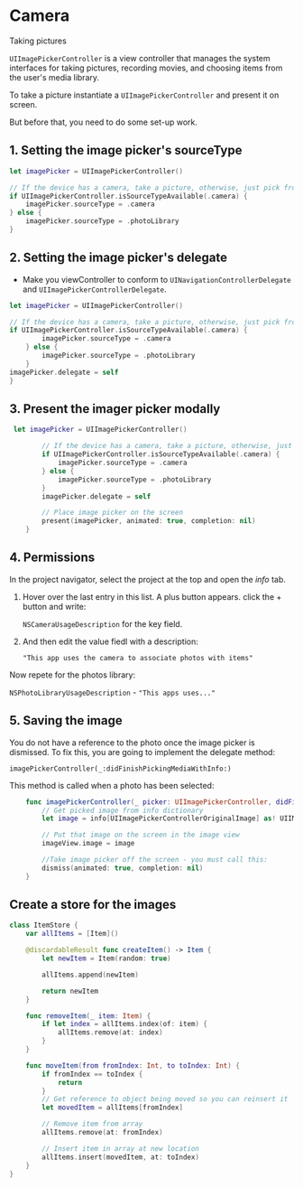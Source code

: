# Camera

Taking pictures

`UIImagePickerController` is a view controller that manages the system interfaces for taking pictures, recording movies, and choosing items from the user's media library.

To take a picture instantiate a `UIImagePickerController` and present it on screen.

But before that, you need to do some set-up work.

## 1. Setting the image picker's sourceType

```Swift
let imagePicker = UIImagePickerController()

// If the device has a camera, take a picture, otherwise, just pick from library
if UIImagePickerController.isSourceTypeAvailable(.camera) {
    imagePicker.sourceType = .camera
} else {
    imagePicker.sourceType = .photoLibrary
}
```

## 2. Setting the image picker's delegate

- Make you viewController to conform to `UINavigationControllerDelegate` and `UIImagePickerControllerDelegate`. 

```Swift
let imagePicker = UIImagePickerController()

// If the device has a camera, take a picture, otherwise, just pick from library
if UIImagePickerController.isSourceTypeAvailable(.camera) {
        imagePicker.sourceType = .camera
    } else {
        imagePicker.sourceType = .photoLibrary
    }
imagePicker.delegate = self
}
```

## 3. Present the imager picker modally

```Swift
 let imagePicker = UIImagePickerController()

        // If the device has a camera, take a picture, otherwise, just pick from library
        if UIImagePickerController.isSourceTypeAvailable(.camera) {
            imagePicker.sourceType = .camera
        } else {
            imagePicker.sourceType = .photoLibrary
        }
        imagePicker.delegate = self

        // Place image picker on the screen
        present(imagePicker, animated: true, completion: nil)
    }
```

## 4. Permissions

In the project navigator, select the project at the top and open the *info* tab.

1. Hover over the last entry in this list. A plus button appears. click the + button and write:

    `NSCameraUsageDescription` for the key field.

2. And then edit the value fiedl with a description:

    `"This app uses the camera to associate photos with items"`

Now repete for the photos library:

`NSPhotoLibraryUsageDescription` - `"This apps uses..."`

## 5. Saving the image

You do not have a reference to the photo once the image picker is dismissed. To fix this, you are going to implement the delegate method:

`imagePickerController(_:didFinishPickingMediaWithInfo:)`

This method is called when a photo has been selected:

```Swift
    func imagePickerController(_ picker: UIImagePickerController, didFinishPickingMediaWithInfo info: [String : Any]) {
        // Get picked image from info dictionary
        let image = info[UIImagePickerControllerOriginalImage] as! UIIMage

        // Put that image on the screen in the image view
        imageView.image = image

        //Take image picker off the screen - you must call this:
        dismiss(animated: true, completion: nil)
    }
```

## Create a store for the images

```Swift
class ItemStore {
    var allItems = [Item]()

    @discardableResult func createItem() -> Item {
        let newItem = Item(random: true)

        allItems.append(newItem)

        return newItem
    }

    func removeItem(_ item: Item) {
        if let index = allItems.index(of: item) {
            allItems.remove(at: index)
        }
    }

    func moveItem(from fromIndex: Int, to toIndex: Int) {
        if fromIndex == toIndex {
            return
        }
        // Get reference to object being moved so you can reinsert it
        let movedItem = allItems[fromIndex]

        // Remove item from array
        allItems.remove(at: fromIndex)

        // Insert item in array at new location
        allItems.insert(movedItem, at: toIndex)
    }
}
```